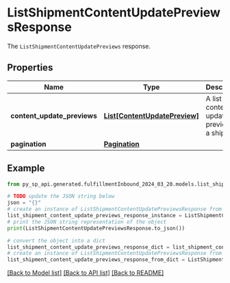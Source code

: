 # ListShipmentContentUpdatePreviewsResponse

The `ListShipmentContentUpdatePreviews` response.

## Properties

Name | Type | Description | Notes
------------ | ------------- | ------------- | -------------
**content_update_previews** | [**List[ContentUpdatePreview]**](ContentUpdatePreview.md) | A list of content update previews in a shipment. | 
**pagination** | [**Pagination**](Pagination.md) |  | [optional] 

## Example

```python
from py_sp_api.generated.fulfillmentInbound_2024_03_20.models.list_shipment_content_update_previews_response import ListShipmentContentUpdatePreviewsResponse

# TODO update the JSON string below
json = "{}"
# create an instance of ListShipmentContentUpdatePreviewsResponse from a JSON string
list_shipment_content_update_previews_response_instance = ListShipmentContentUpdatePreviewsResponse.from_json(json)
# print the JSON string representation of the object
print(ListShipmentContentUpdatePreviewsResponse.to_json())

# convert the object into a dict
list_shipment_content_update_previews_response_dict = list_shipment_content_update_previews_response_instance.to_dict()
# create an instance of ListShipmentContentUpdatePreviewsResponse from a dict
list_shipment_content_update_previews_response_from_dict = ListShipmentContentUpdatePreviewsResponse.from_dict(list_shipment_content_update_previews_response_dict)
```
[[Back to Model list]](../README.md#documentation-for-models) [[Back to API list]](../README.md#documentation-for-api-endpoints) [[Back to README]](../README.md)


